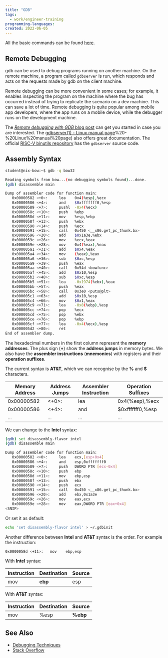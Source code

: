 ```yaml
---
title: "GDB"
tags:
  - work/engineer-training 
programming-languages:
created: 2022-06-05
---
```

All the basic commands can be found [here](notes/private/work/useful-commands-dump.md#GDB).

## Remote Debugging
gdb can be used to debug programs running on another machine. On the remote machine, a program called `gdbserver` is run, which responds and acts on the requests made by gdb on the client machine. 

Remote debugging can be more convenient in some cases; for example, it enables inspecting the program on the machine where the bug has occurred instead of trying to replicate the scenario on a dev machine. This can save a lot of time. Remote debugging is quite popular among mobile app developers, where the app runs on a mobile device, while the debugger runs on the development machine.

The [_Remote debugging with GDB_ blog post](https://developers.redhat.com/blog/2015/04/28/remote-debugging-with-gdb) can get you started in case you are interested. The [gdbserver(1) - Linux manual page](1)%20-%20Linux%20manual%20page) also offers great documentation. The official [RISC-V binutils repository](https://github.com/riscv-collab/riscv-binutils-gdb) has the `gdbserver` source code.

## Assembly Syntax
```bash
student@nix-bow:~$ gdb -q bow32

Reading symbols from bow...(no debugging symbols found)...done.
(gdb) disassemble main

Dump of assembler code for function main:
   0x00000582 <+0>: 	lea    0x4(%esp),%ecx
   0x00000586 <+4>: 	and    $0xfffffff0,%esp
   0x00000589 <+7>: 	pushl  -0x4(%ecx)
   0x0000058c <+10>:	push   %ebp
   0x0000058d <+11>:	mov    %esp,%ebp
   0x0000058f <+13>:	push   %ebx
   0x00000590 <+14>:	push   %ecx
   0x00000591 <+15>:	call   0x450 <__x86.get_pc_thunk.bx>
   0x00000596 <+20>:	add    $0x1a3e,%ebx
   0x0000059c <+26>:	mov    %ecx,%eax
   0x0000059e <+28>:	mov    0x4(%eax),%eax
   0x000005a1 <+31>:	add    $0x4,%eax
   0x000005a4 <+34>:	mov    (%eax),%eax
   0x000005a6 <+36>:	sub    $0xc,%esp
   0x000005a9 <+39>:	push   %eax
   0x000005aa <+40>:	call   0x54d <bowfunc>
   0x000005af <+45>:	add    $0x10,%esp
   0x000005b2 <+48>:	sub    $0xc,%esp
   0x000005b5 <+51>:	lea    -0x1974(%ebx),%eax
   0x000005bb <+57>:	push   %eax
   0x000005bc <+58>:	call   0x3e0 <puts@plt>
   0x000005c1 <+63>:	add    $0x10,%esp
   0x000005c4 <+66>:	mov    $0x1,%eax
   0x000005c9 <+71>:	lea    -0x8(%ebp),%esp
   0x000005cc <+74>:	pop    %ecx
   0x000005cd <+75>:	pop    %ebx
   0x000005ce <+76>:	pop    %ebp
   0x000005cf <+77>:	lea    -0x4(%ecx),%esp
   0x000005d2 <+80>:	ret    
End of assembler dump.
```

The hexadecimal numbers in the first column represent the **memory addresses**. The plus sign (**+**) show the **address jumps** in memory bytes. We also have the **assembler instructions** (**mnemonics**) with registers and their **operation suffixes**. 

The current syntax is **AT&T**, which we can recognise by the **%** and **$** characters.

| Memory Address | Address Jumps | Assembler Instruction | Operation Suffixes |
| -------------- | ------------- | --------------------- | ------------------ |
| 0x00000582     | <+0>:         | lea                   | 0x4(%esp),%ecx     |
| 0x00000586     | <+4>:         | and                   | $0xfffffff0,%esp   |
| ...            | ...           | ...                   | ...                   |

We can change to the **Intel** syntax:

```bash
(gdb) set disassembly-flavor intel
(gdb) disassemble main

Dump of assembler code for function main:
   0x00000582 <+0>:	    lea    ecx,[esp+0x4]
   0x00000586 <+4>:	    and    esp,0xfffffff0
   0x00000589 <+7>:	    push   DWORD PTR [ecx-0x4]
   0x0000058c <+10>:	push   ebp
   0x0000058d <+11>:	mov    ebp,esp
   0x0000058f <+13>:	push   ebx
   0x00000590 <+14>:	push   ecx
   0x00000591 <+15>:	call   0x450 <__x86.get_pc_thunk.bx>
   0x00000596 <+20>:	add    ebx,0x1a3e
   0x0000059c <+26>:	mov    eax,ecx
   0x0000059e <+28>:	mov    eax,DWORD PTR [eax+0x4]
<SNIP>
```

Or set it as default:

```bash
echo 'set disassembly-flavor intel' > ~/.gdbinit
```

Another difference between **Intel** and **AT&T** syntax is the order. For example the instruction:

```bash
0x0000058d <+11>:	mov    ebp,esp
```

With **Intel** syntax:

| Instruction | Destination | Source |
| ----------- | ----------- | ------ |
| mov         | **ebp**     | esp    |

With **AT&T** syntax:

| Instruction | Destination | Source   |
| ----------- | ----------- | -------- |
| mov         | %esp        | **%ebp** |

## See Also
- [Debugging Techniques](notes/private/work/debugging-techniques.md)
- [Stack Overflow](notes/hacking/htb-stack-based-overflow-linux.md)
